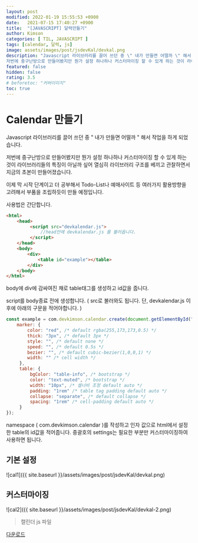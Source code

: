 ```yaml
---
layout: post
modified: 2022-01-19 15:55:53 +0900
date:   2021-07-15 17:40:27 +0900
title:  "[JAVASCRIPT] 달력만들기"
author: Kimson
categories: [ TIL, JAVASCRIPT ]
tags: [calendar, 달력, js]
image: assets/images/post/jsdevKal/devkal.png
description: "Javascript 라이브러리를 끌어 쓰던 중 \" 내가 만들면 어떨까 \" 해서 작업을 하게 되었습니다.
저번에 중구난방으로 만들어봤지만 뭔가 설정 하나하나 커스터마이징 할 수 있게 하는 것이 라이브러리들의 특징이 아닐까 싶어 열심히 라이브러리 구조를 베끼고 관찰하면서 지금의 초본이 만들어졌습니다."
featured: false
hidden: false
rating: 3.5
# beforetoc: "커버이미지"
toc: true
---
```


# Calendar 만들기

Javascript 라이브러리를 끌어 쓰던 중 " 내가 만들면 어떨까 " 해서 작업을 하게 되었습니다.

저번에 중구난방으로 만들어봤지만 뭔가 설정 하나하나 커스터마이징 할 수 있게 하는 것이 라이브러리들의 특징이 아닐까 싶어 열심히 라이브러리 구조를 베끼고 관찰하면서 지금의 초본이 만들어졌습니다.

이제 막 시작 단계이고 더 공부해서 Todo-List나 예매사이트 등 여러가지 활용방향을 고려해서 부품을 조립하듯이 만들 예정입니다.

사용법은 간단합니다.

```html
<html>
    <head>
         <script src="devkalendar.js">
             //head안에 devkalendar.js 를 불러옵니다.
         </script>   
    </head>
    <body>
        <div>
            <table id="example"></table>
        </div>
    </body>
</html>
```

body에 div에 감싸여진 채로 table태그를 생성하고 id값을 줍니다.

script를 body종료 전에 생성합니다. ( src로 불러와도 됩니다. 단, devkalendar.js 이후에 아래의 구문을 적어야합니다. )

```javascript
const example = com.devkimson.calendar.create(document.getElementById("example")||"example",{
    marker: {
        color: "red", /* default rgba(255,173,173,0.5) */
        thick: "3px", /* default 3px */
        style: "", /* default none */
        speed: "", /* default 0.5s */
        bezier: "", /* default cubic-bezier(1,0,0,1) */
        width: "" /* cell width */
     },
     table: {
         bgColor: "table-info", /* bootstrap */
         color: "text-muted", /* bootstrap */
         width: "10px", /* 셀너비 조정 default auto */
         padding: "1rem" /* table tag padding default auto */
         collapse: "separate", /* default collapse */
         spacing: "1rem" /* cell-padding default auto */
     }   
});
```

namespace ( com.devkimson.calendar )를 작성하고 인자 값으로 html에서 설정한 table의 id값을 적어줍니다.
중괄호의 settings는 필요한 부분만 커스터마이징하여 사용하면 됩니다.


## 기본 설정

![cal1]({{ site.baseurl }}/assets/images/post/jsdevKal/devkal.png)

## 커스터마이징

![cal2]({{ site.baseurl }}/assets/images/post/jsdevKal/devkal-2.png)

> 캘린더 js 파일

<a href="{{ site.baseurl }}/assets/download/kalendarJS.zip" download>다운로드</a>
